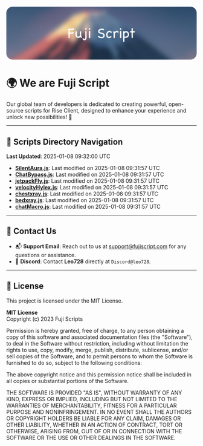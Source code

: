 ![Banner](.github/b.webp)

# 🌍 **We are Fuji Script**

Our global team of developers is dedicated to creating powerful, open-source scripts for Rise Client, designed to enhance your experience and unlock new possibilities! 🌟

---
<!-- SCRIPTS_NAVIGATION_START -->
## 📂 **Scripts Directory Navigation**

**Last Updated**: 2025-01-08 09:32:00 UTC

- **[SilentAura.js](scripts/SilentAura.js)**: Last modified on 2025-01-08 09:31:57 UTC
- **[ChatBypass.js](scripts/ChatBypass.js)**: Last modified on 2025-01-08 09:31:57 UTC
- **[jetpackFly.js](scripts/jetpackFly.js)**: Last modified on 2025-01-08 09:31:57 UTC
- **[velocityHylex.js](scripts/velocityHylex.js)**: Last modified on 2025-01-08 09:31:57 UTC
- **[chestxray.js](scripts/chestxray.js)**: Last modified on 2025-01-08 09:31:57 UTC
- **[bedxray.js](scripts/bedxray.js)**: Last modified on 2025-01-08 09:31:57 UTC
- **[chatMacro.js](scripts/chatMacro.js)**: Last modified on 2025-01-08 09:31:57 UTC

<!-- SCRIPTS_NAVIGATION_END -->

---

## 💬 **Contact Us**  
- 📬 **Support Email**: Reach out to us at [support@fujiscript.com](mailto:support@fujiscript.com) for any questions or assistance.  
- 💬 **Discord**: Contact **Leo728** directly at `Discord@leo728`.

---

## 📜 **License**

This project is licensed under the MIT License.  

**MIT License**  
Copyright (c) 2023 Fuji Scripts  

Permission is hereby granted, free of charge, to any person obtaining a copy of this software and associated documentation files (the "Software"), to deal in the Software without restriction, including without limitation the rights to use, copy, modify, merge, publish, distribute, sublicense, and/or sell copies of the Software, and to permit persons to whom the Software is furnished to do so, subject to the following conditions:  

The above copyright notice and this permission notice shall be included in all copies or substantial portions of the Software.  

THE SOFTWARE IS PROVIDED "AS IS", WITHOUT WARRANTY OF ANY KIND, EXPRESS OR IMPLIED, INCLUDING BUT NOT LIMITED TO THE WARRANTIES OF MERCHANTABILITY, FITNESS FOR A PARTICULAR PURPOSE AND NONINFRINGEMENT. IN NO EVENT SHALL THE AUTHORS OR COPYRIGHT HOLDERS BE LIABLE FOR ANY CLAIM, DAMAGES OR OTHER LIABILITY, WHETHER IN AN ACTION OF CONTRACT, TORT OR OTHERWISE, ARISING FROM, OUT OF OR IN CONNECTION WITH THE SOFTWARE OR THE USE OR OTHER DEALINGS IN THE SOFTWARE.  
